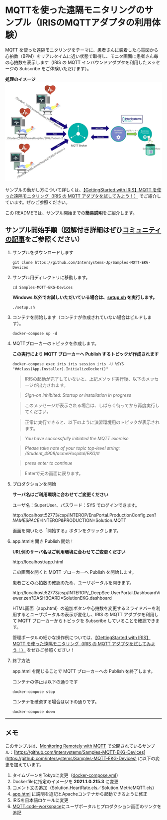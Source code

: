 # MQTTを使った遠隔モニタリングのサンプル（IRISのMQTTアダプタの利用体験）

MQTT を使った遠隔モニタリングをテーマに、患者さんに装着した心電図から心拍数（BPM）をリアルタイムに近い状態で取得し、モニタ画面に患者さん毎の心拍数を表示します（IRIS の MQTT インバウンドアダプタを利用したメッセージの Subscribe をご体験いただけます）。

**処理のイメージ**
![](./MQTTProduction.jpg)


サンプルの動かし方について詳しくは、[【GettingStarted with IRIS】MQTT を使った遠隔モニタリング（IRIS の MQTT アダプタを試してみよう！）](https://jp.community.intersystems.com/node/505946) でご紹介しています。ぜひご参照ください。

この READMEでは、サンプル開始までの**簡易説明**をご紹介します。

## サンプル開始手順（図解付き詳細はぜひ[コミュニティの記事](https://jp.community.intersystems.com/node/505946)をご参照ください）

1) サンプルをダウンロードします

    ```
    git clone https://github.com/Intersystems-Jp/Samples-MQTT-EKG-Devices
    ```

2) サンプル用ディレクトリに移動します。

    ```
    cd Samples-MQTT-EKG-Devices
    ```

    **Windows 以外でお試しいただいている場合は、[setup.sh](./setup.sh) を実行します。**

    ```
    ./setup.sh
    ```

3) コンテナを開始します（コンテナが作成されていない場合はビルドします）。

    ```
    docker-compose up -d
    ```

4) MQTTブローカーのトピックを作成します。

    **この実行により MQTT ブローカーへ Publish するトピックが作成されます**

    ```
    docker-compose exec iris iris session iris -U %SYS "##class(App.Installer).InitializeDocker()"
    ```

    >IRISの起動が完了していないと、上記メソッド実行後、以下のメッセージが出力されます。
    
    >*Sign-on inhibited: Startup or Installation in progress*

    >このメッセージが表示される場合は、しばらく待ってから再度実行してください。

    >正常に実行できると、以下のように演習環境用のトピックが表示されます。

    >*You have successfully initiated the MQTT exercise*

    >*Please take note of your topic top-level string: /Student_4908/acmeHospital/EKG/#*

    >*press enter to continue*

    >Enterで元の画面に戻ります。

5) プロダクションを開始

    **サーバ名はご利用環境に合わせてご変更ください**

    ユーザ名：SuperUser、パスワード：SYS でログインできます。

    http://localhost:52773/csp/INTEROP/EnsPortal.ProductionConfig.zen?$NAMESPACE=$INTEROP&PRODUCTION=Solution.MQTT

    画面を開いたら「開始する」ボタンをクリックします。


6) app.htmlを開き Publish 開始！

    **URL例のサーバ名はご利用環境に合わせてご変更ください**

    http://localhost/app.html

    この画面を開くと MQTT ブローカーへ Publish を開始します。

    患者ごとの心拍数の確認のため、ユーザポータルを開きます。

    http://localhost:52773/csp/INTEROP/_DeepSee.UserPortal.DashboardViewer.zen?DASHBOARD=SolutionEKG.dashboard

    HTML画面（app.html）の追加ボタンや心拍数を変更するスライドバーを利用するとユーザポータルの表示が変化し、IRIS の MQTT アダプタを利用して MQTT ブローカーからトピックを Subscribe していることを確認できます。


    管理ポータルの細かな操作例については、[【GettingStarted with IRIS】MQTT を使った遠隔モニタリング（IRIS の MQTT アダプタを試してみよう！）](https://jp.community.intersystems.com/node/505946) をぜひご参照ください！

7) 終了方法

    app.html を閉じることで MQTT ブローカーへの Publish を終了します。

    コンテナの停止は以下の通りです
    
    ```
    docker-compose stop
    ```

    コンテナを破棄する場合は以下の通りです。

    ```
    docker-compose down
    ```

***

## メモ

このサンプルは、[Monitoring Remotely with MQTT](https://gettingstartedhealth.intersystems.com/integrating-devices/monitoring-with-mqtt/) で公開されているサンプル：[https://github.com/intersystems/Samples-MQTT-EKG-Devices](https://github.com/intersystems/Samples-MQTT-EKG-Devices) に以下の変更を加えています。

1. タイムゾーンをTokyoに変更（[docker-compose.yml](./docker-compose.yml)）
2. Dockerfileに指定のイメージを **2021.1.0.215.3** に変更
3. コメント文の追加（Solution.HeartRate.cls／Solution.MetricMQTT.cls）
4. [app.html](./datavol/App/app.html) に説明を追記とApacheコンテナから起動できるように修正
5. IRISを日本語ロケールに変更
6. [MQTT.code-workspace](./MQTT.code-workspace)にユーザポータルとプロダクション画面のリンクを追記